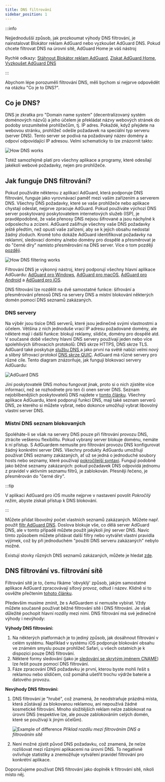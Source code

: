 ```yaml
---
title: DNS filtrování
sidebar_position: 1
---
```


:::info

Nejjednodušší způsob, jak prozkoumat výhody DNS filtrování, je nainstalovat Blokátor reklam AdGuard nebo vyzkoušet AdGuard DNS. Pokud chcete filtrovat DNS na úrovni sítě, AdGuard Home je váš nástroj

Rychlé odkazy: [Stáhnout Blokátor reklam AdGuard](https://agrd.io/download-kb-adblock), [Získat AdGuard Home](https://github.com/AdguardTeam/AdGuardHome#getting-started), [Vyzkoušet AdGuard DNS](https://agrd.io/download-dns)

:::

Abychom lépe porozuměli filtrování DNS, měli bychom si nejprve odpovědět na otázku "Co je to DNS?".

## Co je DNS?

DNS je zkratka pro "Domain name system" (decentralizovaný systém doménových názvů) a jeho účelem je překládat názvy webových stránek do podoby srozumitelné prohlížečům, tj. IP adres. Pokaždé, když přejdete na webovou stránku, prohlížeč odešle požadavek na speciální typ serveru (server DNS). Tento server se podívá na požadovaný název domény a odpoví odpovídající IP adresou. Velmi schematicky to lze znázornit takto:

![How DNS works](https://cdn.adtidy.org/public/Adguard/kb/DNS_filtering/how_dns_works_en.png)

Totéž samozřejmě platí pro všechny aplikace a programy, které odesílají jakékoli webové požadavky, nejen pro prohlížeče.

## Jak funguje DNS filtrování?

Pokud používáte některou z aplikací AdGuard, která podporuje DNS filtrování, funguje jako vyrovnávací paměť mezi vaším zařízením a serverem DNS. Všechny DNS požadavky, které se vaše prohlížeče nebo aplikace chystají odeslat, nejprve zpracuje AdGuard. Pokud používáte výchozí DNS server poskytovaný poskytovatelem internetových služeb (ISP), je pravděpodobné, že vaše přenosy DNS nejsou šifrované a jsou náchylné k odposlechu a zcizení. AdGuard zašifruje všechny vaše DNS požadavky ještě předtím, než opustí vaše zařízení, aby se k jejich obsahu nedostal žádný zloduch. Kromě toho dokáže AdGuard identifikovat požadavky na reklamní, sledovací domény a/nebo domény pro dospělé a přesměrovat je do "černé díry" namísto přesměrování na DNS server. Více o tom později [později](#local-dns-blocklists).

![How DNS filtering works](https://cdn.adtidy.org/public/Adguard/kb/DNS_filtering/how_dns_filtering_works_en.png)

Filtrování DNS je výkonný nástroj, který podporují všechny hlavní aplikace AdGuardu: [AdGuard pro Windows](https://adguard.com/adguard-windows/overview.html), [AdGuard pro macOS](https://adguard.com/adguard-mac/overview.html), [AdGuard pro Android](https://adguard.com/adguard-android/overview.html) a [AdGuard pro iOS](https://adguard.com/adguard-ios/overview.html).

DNS filtrování lze rozdělit na dvě samostatné funkce: šifrování a přesměrování přenosů DNS na servery DNS a místní blokování některých domén pomocí DNS seznamů zakázaných.

### DNS servery

Na výběr jsou tisíce DNS serverů, které jsou jedinečné svými vlastnostmi a účelem. Většina z nich jednoduše vrací IP adresu požadované domény, ale některé mají i další funkce: blokují reklamy, slídiče, domény pro dospělé atd. V současné době všechny hlavní DNS servery používají jeden nebo více spolehlivých šifrovacích protokolů: DNS skrze HTTPS, DNS skrze TLS. AdGuard také poskytuje [ službu DNS ](https://adguard-dns.io/)a jako první na světě nabízí velmi nový a slibný šifrovací protokol [DNS skrze QUIC](https://adguard.com/blog/dns-over-quic.html). AdGuard má různé servery pro různé cíle. Tento diagram znázorňuje, jak fungují blokovací servery AdGuardu:

![AdGuard DNS](https://cdn.adtidy.org/public/Adguard/kb/DNS_filtering/adguard_dns_en.jpg)

Jiní poskytovatelé DNS mohou fungovat jinak, proto si o nich zjistěte více informací, než se rozhodnete pro ten či onen server DNS. Seznam nejoblíbenějších poskytovatelů DNS najdete v [tomto článku](dns-providers.md). Všechny aplikace AdGuardu, které podporují funkci DNS, mají také seznam serverů DNS, ze kterého si můžete vybrat, nebo dokonce umožňují vybrat libovolný vlastní server DNS.

### Místní DNS seznam blokovaných

Spoléháte-li se však na servery DNS pouze při filtrování provozu DNS, ztrácíte veškerou flexibilitu. Pokud vybraný server blokuje doménu, nemáte k ní přístup. S AdGuardem nemusíte pro filtrování provozu DNS konfigurovat žádný konkrétní server DNS. Všechny produkty AdGuardu umožňují používat DNS seznamy zakázaných, ať už se jedná o jednoduché soubory hosts nebo seznamy, které používají [pokročilejší syntaxi](dns-filtering-syntax.md). Fungují podobně jako běžné seznamy zakázaných: pokud požadavek DNS odpovídá jednomu z pravidel v aktivním seznamu filtrů, je zablokován. Přesněji řečeno, je přesměrován do "černé díry".

:::tip

V aplikaci AdGuard pro iOS musíte nejprve v nastavení povolit *Pokročilý režim*, abyste získali přístup k DNS blokování.

:::

Můžete přidat libovolný počet vlastních seznamů zakázaných. Můžete např. použít [filtr AdGuard DNS](https://github.com/AdguardTeam/AdGuardSDNSFilter). Doslova blokuje vše, co dělá server AdGuard DNS, ale v tomto případě můžete použít jakýkoli jiný server DNS. Navíc tímto způsobem můžete přidávat další filtry nebo vytvářet vlastní pravidla výjimek, což by při jednoduchém "použití DNS serveru zakázaných" nebylo možné.

Existují stovky různých DNS seznamů zakázaných, můžete je hledat [zde](https://filterlists.com/).

## DNS filtrování vs. filtrování sítě

Filtrování sítě je to, čemu říkáme 'obvyklý' způsob, jakým samostatné aplikace AdGuard zpracovávají síťový provoz, odtud i název. Klidně si to osvěžte přečtením [tohoto článku](https://adguard.com/kb/general/ad-filtering/how-ad-blocking-works/).

Především musíme zmínit, že s AdGuardem si nemusíte vybírat. Vždy můžete současně používat běžné filtrování sítě i DNS filtrování. Je však důležité pochopit hlavní rozdíly mezi nimi. DNS filtrování má své jedinečné výhody i nevýhody:

**Výhody DNS filtrování:**

1. Na některých platformách je to jediný způsob, jak dosáhnout filtrování v celém systému. Například v systému iOS podporuje blokování obsahu ve známém smyslu pouze prohlížeč Safari, u všech ostatních je k dispozici pouze DNS filtrování.
1. Některé formy sledování (jako je [sledování se skrytým jménem CNAME](https://adguard.com/blog/cname-tracking.html)) lze řešit pouze pomocí DNS filtrování.
1. Fáze zpracování DNS požadavku je první, kterou byste mohli řešit s reklamou nebo slídičem, což pomáhá ušetřit trochu výdrže baterie a datového provozu.

**Nevýhody DNS filtrování:**

1. DNS filtrování je "hrubé", což znamená, že neodstraňuje prázdná místa, která zůstávají za blokovanou reklamou, ani nepoužívá žádné kosmetické filtrování. Mnoho složitějších reklam nelze zablokovat na úrovni DNS (respektive lze, ale pouze zablokováním celých domén, které se používají k jiným účelům).

    ![Example of difference](https://cdn.adtidy.org/public/Adguard/kb/DNS_filtering/dns_diff.jpg) *Příklad rozdílu mezi filtrováním DNS a filtrováním sítě*

1. Není možné zjistit původ DNS požadavku, což znamená, že nelze rozlišovat mezi různými aplikacemi na úrovni DNS. To negativně ovlivňuje statistiky a znemožňuje vytváření pravidel filtrování pro konkrétní aplikace.

Doporučujeme používat DNS filtrování jako doplněk k filtrování sítě, nikoli místo něj.
